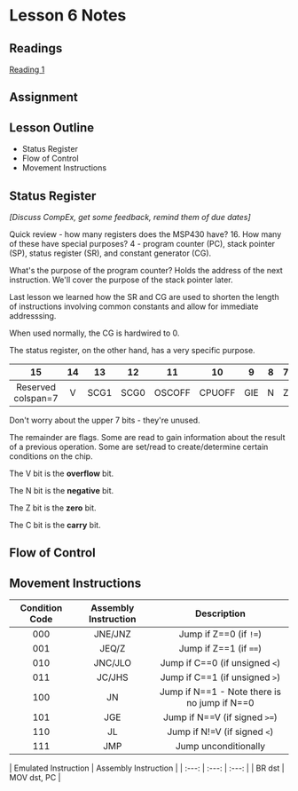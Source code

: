 # Lesson 6 Notes

## Readings
[Reading 1](/path/to/reading)

## Assignment

## Lesson Outline
- Status Register
- Flow of Control
- Movement Instructions

## Status Register

*[Discuss CompEx, get some feedback, remind them of due dates]*

Quick review - how many registers does the MSP430 have?  16.  How many of these have special purposes?  4 - program counter (PC), stack pointer (SP), status register (SR), and constant generator (CG).

What's the purpose of the program counter?  Holds the address of the next instruction.  We'll cover the purpose of the stack pointer later.

Last lesson we learned how the SR and CG are used to shorten the length of instructions involving common constants and allow for immediate addresssing.

When used normally, the CG is hardwired to 0.

The status register, on the other hand, has a very specific purpose. 

| 15 | 14 | 13 | 12 | 11 | 10 | 9 | 8 | 7 | 6 | 5 | 4 | 3 | 2 | 1 | 0 |
| :-: | :-: | :-: | :-: | :-: | :-: | :-: | :-: | :-: | :-: | :-: | :-: | :-: | :-: | :-: | :-: |
| Reserved	colspan=7 | V | SCG1 | SCG0 | OSCOFF | CPUOFF | GIE | N | Z | GC |

Don't worry about the upper 7 bits - they're unused.

The remainder are flags.  Some are read to gain information about the result of a previous operation.  Some are set/read to create/determine certain conditions on the chip.

The V bit is the **overflow** bit.

The N bit is the **negative** bit.

The Z bit is the **zero** bit.

The C bit is the **carry** bit.

## Flow of Control

## Movement Instructions

| Condition Code | Assembly Instruction | Description |
| :---: | :---: | :---: |
| 000 | JNE/JNZ | Jump if Z==0 (if `!=`) |
| 001 | JEQ/Z | Jump if Z==1 (if `==`) |
| 010 | JNC/JLO | Jump if C==0 (if unsigned `<`) |
| 011 | JC/JHS | Jump if C==1 (if unsigned `>`) |
| 100 | JN | Jump if N==1 - Note there is no jump if N==0 |
| 101 | JGE | Jump if N==V (if signed `>=`) |
| 110 | JL | Jump if N!=V (if signed `<`) |
| 111 | JMP | Jump unconditionally |

| Emulated Instruction | Assembly Instruction |
| :---: | :---: | :---: |
| BR dst | MOV dst, PC |
